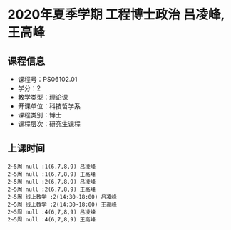 # 2020年夏季学期 工程博士政治 吕凌峰, 王高峰






## 课程信息

- 课程号：PS06102.01
- 学分：2
- 教学类型：理论课
- 开课单位：科技哲学系
- 课程类别：博士
- 课程层次：研究生课程

## 上课时间

```
2~5周 null :1(6,7,8,9) 吕凌峰
2~5周 null :1(6,7,8,9) 王高峰
2~5周 null :2(6,7,8,9) 吕凌峰
2~5周 null :2(6,7,8,9) 王高峰
2~5周 线上教学 :2(14:30~18:00) 吕凌峰
2~5周 线上教学 :2(14:30~18:00) 王高峰
2~5周 null :4(6,7,8,9) 吕凌峰
2~5周 null :4(6,7,8,9) 王高峰
```

